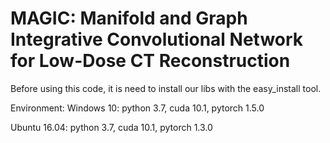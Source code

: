 # MAGIC: Manifold and Graph Integrative Convolutional Network for Low-Dose CT Reconstruction

Before using this code, it is need to install our libs with the easy_install tool.

Environment:
Windows 10:
python 3.7, cuda 10.1, pytorch 1.5.0

Ubuntu 16.04:
python 3.7, cuda 10.1, pytorch 1.3.0

